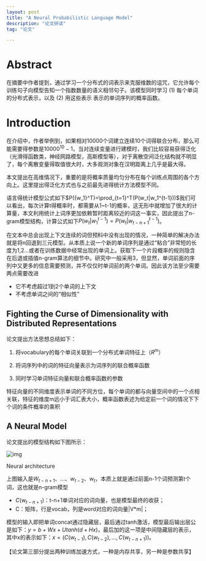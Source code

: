 ```yaml
---
layout: post
title: "A Neural Probabilistic Language Model"
description: "论文研读"
tag: "论文"

---
```


<head>
    <script src="https://cdn.mathjax.org/mathjax/latest/MathJax.js?config=TeX-AMS-MML_HTMLorMML" type="text/javascript"></script>
    <script type="text/x-mathjax-config">
        MathJax.Hub.Config({
            tex2jax: {
            skipTags: ['script', 'noscript', 'style', 'textarea', 'pre'],
            inlineMath: [['$','$']]
            }
        });
    </script>
</head>

# Abstract

在摘要中作者提到，通过学习一个分布式的词表示来克服维数的诅咒，它允许每个训练句子向模型告知一个指数数量的语义相邻句子。该模型同时学习 (1) 每个单词的分布式表示，以及 (2) 用这些表示 表示的单词序列的概率函数。

# Introduction

在介绍中，作者举例到，如果相对10000个词建立连续10个词得联合分布，那么可能需要得参数是$10000^{10}-1$，当对连续变量进行建模时，我们比较容易获得泛化（光滑得函数类，神经网路模型，高斯模型等），对于离散空间泛化结构就不明显了，每个离散变量得取值很大时，大多观测对象在汉明距离上几乎是最大得。

本文提出在高维情况下，重要的是将概率质量均匀分布在每个训练点周围的各个方向上。这里提出得泛化方式也与之前最先进得统计方法模型不同。

语言得统计模型公式如下$P({w_1}^T)=\prod_{t=1}^T(P(w_t|w_1^{t-1}))$我们可以看出，每次计算t得概率时，都需要从1~t-1的概率，这无形中就增加了很大的计算量，本文利用统计上词序更加依赖暂时距离较近的词这一事实，因此提出了n-gram模型结构，计算公式如下$P(w_t|w_1^{t-1})=P(w_t|w_{t-n+1}^{t-1})$。

在文本中总会出现上下文连续的词但预料中没有出现的情况，一种简单的解决办法就是将n回退到三元模型。从本质上说一个新的单词序列是通过“粘合”非常短的长度为1,2…或者在训练数据中经常出现的单词上。获取下一个片段概率的规则隐含在后退或插值n-gram算法的细节中。研究中一般采用3，但显然，单词前面的序列中又更多的信息需要预测，并不仅仅时单词前的两个单词。因此该方法至少需要两点需要改进

- 它不考虑超过1到2个单词的上下文
- 不考虑单词之间的“相似性”

## Fighting the Curse of Dimensionality with Distributed Representations

论文提出方法思想总结如下：

1. 将vocabulary的每个单词关联到一个分布式单词特征上（$R^m$）

2. 将词序列中的词的特征向量表示为词序列的联合概率函数

3. 同时学习单词特征向量和联合概率函数的参数

特征向量的不同维度表示单词的不同方位，每个单词的都与向量空间中的一个点相关联，特征的维度m远小于词汇表大小，概率函数表述为给定前一个词的情况下下个词的条件概率的乘积

## A Neural Model

论文提出的模型结构如下图所示：

![img](https://files.gitbook.com/v0/b/gitbook-x-prod.appspot.com/o/spaces%2F-MiUNPZwHQJTWEwsPhe9%2Fuploads%2FhxjpdeHfXxC46KhUdDNy%2Fimage.png?alt=media&token=140d8d29-01a9-435b-bfe0-5ca432a8a846)

Neural architecture

上图输入是$W_{t-n+1}、...、w_{t-2}、w_t$，本质上就是通过前面n-1个词预测第t个词，这也就是n-gram模型

- $C(w_{t-n+1})$：t-n+1单词对应的词向量，也是模型最终的收获；
- C：矩阵，行是vocab，列是word对应的词向量|V*m|；

模型的输入即把单词concat通过隐藏层，最后通过tanh激活，模型最后输出层公是如下：$y=b+Wx+Utanh(d+Hx)$，最后加的这一项是中间隐藏层的表示，其中x的表示如下：$x=(C(w_{t-1}),C(w_{t-2}),...,C(w_{t-n+1}))$。

【论文第三部分提出两种训练加速方式，一种是内存共享，另一种是参数共享】

